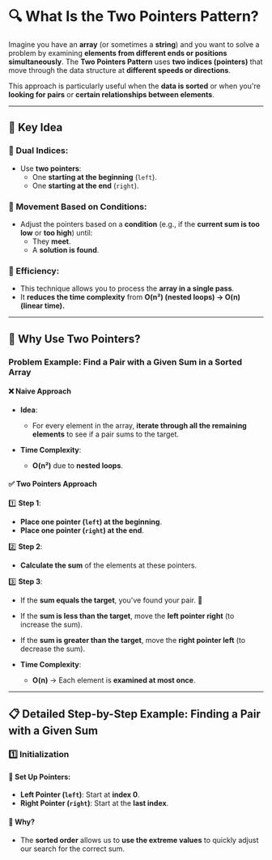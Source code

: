 # **🔍 What Is the Two Pointers Pattern?**

Imagine you have an **array** (or sometimes a **string**) and you want to solve a problem by examining **elements from different ends or positions simultaneously**. The **Two Pointers Pattern** uses **two indices (pointers)** that move through the data structure at **different speeds or directions**. 

This approach is particularly useful when the **data is sorted** or when you're **looking for pairs** or **certain relationships between elements**.

---

## **📝 Key Idea**

### **📌 Dual Indices:**
- Use **two pointers**:
  - One **starting at the beginning** (`left`).
  - One **starting at the end** (`right`).

### **📌 Movement Based on Conditions:**
- Adjust the pointers based on a **condition** (e.g., if the **current sum is too low** or **too high**) until:
  - They **meet**.
  - A **solution is found**.

### **📌 Efficiency:**
- This technique allows you to process the **array in a single pass**.
- It **reduces the time complexity** from **O(n²) (nested loops) → O(n) (linear time).**

---


## **🚀 Why Use Two Pointers?**

### **Problem Example: Find a Pair with a Given Sum in a Sorted Array**

#### **❌ Naive Approach**
- **Idea**:
  - For every element in the array, **iterate through all the remaining elements** to see if a pair sums to the target.

- **Time Complexity**:
  - **O(n²)** due to **nested loops**.

#### **✅ Two Pointers Approach**
1️⃣ **Step 1**:
   - **Place one pointer (`left`) at the beginning**.
   - **Place one pointer (`right`) at the end**.

2️⃣ **Step 2**:
   - **Calculate the sum** of the elements at these pointers.

3️⃣ **Step 3**:
   - If the **sum equals the target**, you've found your pair. 🎯
   - If the **sum is less than the target**, move the **left pointer right** (to increase the sum).
   - If the **sum is greater than the target**, move the **right pointer left** (to decrease the sum).

- **Time Complexity**:
  - **O(n)** → Each element is **examined at most once**.

---


## **📋 Detailed Step-by-Step Example: Finding a Pair with a Given Sum**

### **1️⃣ Initialization**

#### **🔹 Set Up Pointers:**
- **Left Pointer (`left`)**: Start at **index 0**.
- **Right Pointer (`right`)**: Start at the **last index**.

#### **🔹 Why?**
- The **sorted order** allows us to **use the extreme values** to quickly adjust our search for the correct sum.




